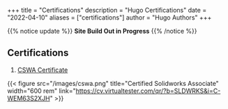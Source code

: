 +++
title = "Certifications"
description = "Hugo Certifications"
date = "2022-04-10"
aliases = ["certifications"]
author = "Hugo Authors"
+++

{{% notice update %}}
**Site Build Out in Progress**
{{% /notice %}}

## Certifications

1. [CSWA Certificate](https://cv.virtualtester.com/qr/?b=SLDWRKS&i=C-WEM63S2XJH)

{{< figure src="/images/cswa.png" title="Certified Solidworks Associate" width="600 rem" link="https://cv.virtualtester.com/qr/?b=SLDWRKS&i=C-WEM63S2XJH" >}}